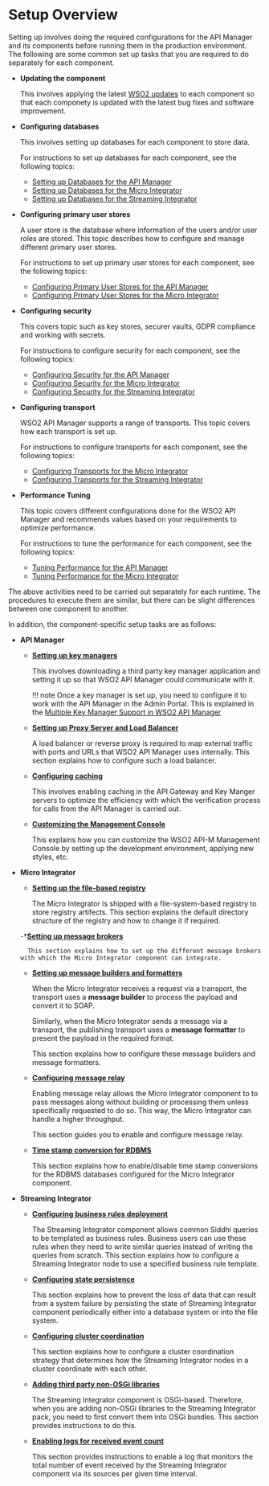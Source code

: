 # Setup Overview

Setting up involves doing the required configurations for the API Manager and its components before running them in the production environment. The following are some common set up tasks that you are required to do separately for each component.

- **Updating the component**

    This involves applying the latest [WSO2 updates](https://wso2.com/updates) to each component so that each componety is updated with the latest bug fixes and software improvement.

- **Configuring databases**

    This involves setting up databases for each component to store data.
    
    For instructions to set up databases for each component, see the following topics:
    
    - [Setting up Databases for the API Manager]({{base_path}}/install-and-setup/setup/setting-up-databases/overview)
    - [Setting up Databases for the Micro Integrator]({{base_path}}/install-and-setup/setup/mi-setup/databases/setting-up-MySQL)
    - [Setting up Databases for the Streaming Integrator]({{base_path}}/install-and-setup/setup/si-setup/configuring-data-sources)
    
- **Configuring primary user stores**

    A user store is the database where information of the users and/or user roles are stored. This topic describes how to configure and manage different primary user stores. 
    
    For instructions to set up primary user stores for each component, see the following topics:
    
    - [Configuring Primary User Stores for the API Manager]({{base_path}}/administer/managing-users-and-roles/managing-user-stores/introduction-to-userstores)
    - [Configuring Primary User Stores for the Micro Integrator]({{base_path}}/install-and-setup/setup/mi-setup/user_stores/setting_up_a_userstore)
    
- **Configuring security**

    This covers topic such as key stores, securer vaults, GDPR compliance and working with secrets.
    
    For instructions to configure security for each component, see the following topics:
    
    - [Configuring Security for the API Manager]({{base_path}}/install-and-setup/setup/security/logins-and-passwords/maintaining-logins-and-passwords)
    - [Configuring Security for the Micro Integrator]({{base_path}}/install-and-setup/setup/mi-setup/security/creating_keystore)
    - [Configuring Security for the Streaming Integrator]({{base_path}}/install-and-setup/setup/si-setup/general-data-protection-regulations)

    
- **Configuring transport**

    WSO2 API Manager supports a range of transports. This topic covers how each transport is set up.
    
    For instructions to configure transports for each component, see the following topics:
    
    - [Configuring Transports for the Micro Integrator]({{base_path}}/install-and-setup/setup/mi-setup/transport_configurations/configuring-transports)
    - [Configuring Transports for the Streaming Integrator]({{base_path}}/install-and-setup/setup/si-setup/supporting-different-transports)
    
- **Performance Tuning**

    This topic covers different configurations done for the WSO2 API Manager and recommends values based on your requirements to optimize performance.
    
    For instructions to tune the performance for each component, see the following topics:
    
    - [Tuning Performance for the API Manager]({{base_path}}/install-and-setup/setup/deployment-best-practices/tuning-performance)
    - [Tuning Performance for the Micro Integrator]({{base_path}}/install-and-setup/setup/mi-setup/performance_tuning/tuning_jvm_performance)
    
The above activities need to be carried out separately for each runtime. The procedures to execute them are similar, but there can be slight differences between one component to another.

In addition, the component-specific setup tasks are as follows:

- **API Manager**

    - [**Setting up key managers**]({{base_path}}/install-and-setup/setup/distributed-deployment/configure-a-third-party-key-manager)
    
        This involves downloading a third party key manager application and setting it up so that WSO2 API Manager could communicate with it.
        
        !!! note
            Once a key manager is set up, you need to configure it to work with the API Manager in the Admin Portal. This is explained in the [Multiple Key Manager Support in WSO2 API Manager]({{base_path}}/administer/key-managers/overview)
        
    - [**Setting up Proxy Server and Load Balancer**]({{base_path}}/install-and-setup/setup/setting-up-proxy-server-and-the-load-balancer/configuring-the-proxy-server-and-the-load-balancer)
    
        A load balancer or reverse proxy is required to map external traffic with ports and URLs that WSO2 API Manager uses internally. This section explains how to configure such a load balancer.
        
    - [**Configuring caching**]({{base_path}}/install-and-setup/setup/advance-configurations/configuring-caching)
    
        This involves enabling caching in the API Gateway and Key Manger servers to optimize the efficiency with which the verification process for calls from the API Manager is carried out.
    
    - [**Customizing the Management Console**]({{base_path}}/install-and-setup/setup/advance-configurations/customizing-the-management-console)

        This explains how you can customize the WSO2 API-M Management Console by setting up the development environment, applying new styles, etc.
        
- **Micro Integrator**

    - [**Setting up the file-based registry**]({{base_path}}/install-and-setup/setup/mi-setup/deployment/file_based_registry)
    
        The Micro Integrator is shipped with a file-system-based registry to store registry artifects. This section explains the default directory structure of the registry and how to change it if required.
    
    -*[**Setting up message brokers**]({{base_path}}/install-and-setup/setup/mi-setup/brokers/deploy-rabbitMQ)
    
        This section explains how to set up the different message brokers with which the Micro Integrator component can integrate.
        
    - [**Setting up message builders and formatters**]({{base_path}}/install-and-setup/setup/mi-setup/message_builders_formatters/message-builders-and-formatters)
    
        When the Micro Integrator receives a request via a transport, the transport uses a **message builder** to process the payload and convert it to SOAP. 
        
        Similarly, when the Micro Integrator sends a message via a transport, the publishing transport uses a **message formatter** to present the payload in the required format. 
        
        This section explains how to configure these message builders and message formatters.
    
    - [**Configuring message relay**]({{base_path}}/install-and-setup/setup/mi-setup/message_builders_formatters/message-relay)
    
        Enabling message relay allows the Micro Integrator component to to pass messages along without building or processing them unless specifically requested to do so. This way, the Micro Integrator can handle a higher throughput.
        
        This section guides you to enable and configure message relay.
        
    - [**Time stamp conversion for RDBMS**]({{base_path}}/install-and-setup/setup/mi-setup/feature_configs/configuring_timestamp_conversion_for_rdbms)
    
        This section explains how to enable/disable time stamp conversions for the RDBMS databases configured for the Micro Integrator component.

- **Streaming Integrator**

    - [**Configuring business rules deployment**]({{base_path}}/install-and-setup/setup/si-setup/configuring-business-rules-deployment)
    
        The Streaming Integrator component allows common Siddhi queries to be templated as business rules. Business users can use these rules when they need to write similar queries instead of writing the queries from scratch. This section explains how to configure a Streaming Integrator node to use a specified business rule template.
    
    - [**Configuring state persistence**]({{base_path}}/install-and-setup/setup/si-setup/configuring-database-and-file-system-state-persistence)
    
        This section explains how to prevent the loss of data that can result from a system failure by persisting the state of Streaming Integrator component periodically either into a database system or into the file system.
        
    - [**Configuring cluster coordination**]({{base_path}}/install-and-setup/setup/si-setup/configuring-cluster-coordination)
    
        This section explains how to configure a cluster coordination strategy that determines how the Streaming Integrator nodes in a cluster coordinate with each other.
        
    - [**Adding third party non-OSGi libraries**]({{base_path}}/install-and-setup/setup/si-setup/adding-third-party-non-osgi-libraries)
    
        The Streaming Integrator component is OSGi-based. Therefore, when you are adding non-OSGi libraries to the Streaming Integrator pack, you need to first convert them into OSGi bundles. This section provides instructions to do this.
    
    - [**Enabling logs for received event count**]({{base_path}}/install-and-setup/setup/si-setup/monitoring-received-events-count-via-logs)
    
        This section provides instructions to enable a log that  monitors the total number of event received by the Streaming Integrator component via its sources per given time interval. 


